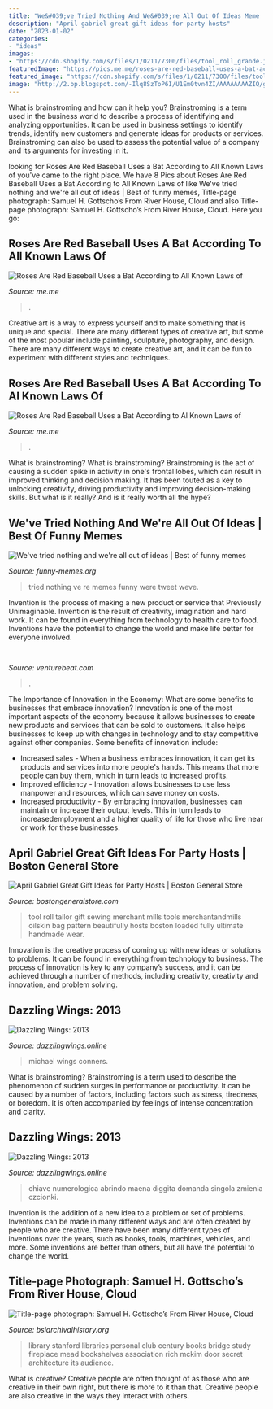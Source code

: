 ```yaml
---
title: "We&#039;ve Tried Nothing And We&#039;re All Out Of Ideas Meme : We&#039;ve Tried Nothing And We&#039;re All Out Of Ideas"
description: "April gabriel great gift ideas for party hosts"
date: "2023-01-02"
categories:
- "ideas"
images:
- "https://cdn.shopify.com/s/files/1/0211/7300/files/tool_roll_grande.jpg?v=1508854849"
featuredImage: "https://pics.me.me/roses-are-red-baseball-uses-a-bat-according-to-all-63461350.png"
featured_image: "https://cdn.shopify.com/s/files/1/0211/7300/files/tool_roll_grande.jpg?v=1508854849"
image: "http://2.bp.blogspot.com/-Ilq8SzToP6I/U1Em0tvn4ZI/AAAAAAAAZIQ/gyJ4Elwc8dQ/s1600/out+of+ideas.png"
---
```



What is brainstroming and how can it help you?
Brainstroming is a term used in the business world to describe a process of identifying and analyzing opportunities. It can be used in business settings to identify trends, identify new customers and generate ideas for products or services. Brainstroming can also be used to assess the potential value of a company and its arguments for investing in it.

	

		
looking for Roses Are Red Baseball Uses a Bat According to All Known Laws of you've came to the right place. We have 8 Pics about Roses Are Red Baseball Uses a Bat According to All Known Laws of like We&#039;ve tried nothing and we&#039;re all out of ideas | Best of funny memes, Title-page photograph: Samuel H. Gottscho’s From River House, Cloud and also Title-page photograph: Samuel H. Gottscho’s From River House, Cloud. Here you go:
		
    
## Roses Are Red Baseball Uses A Bat According To All Known Laws Of

<img loading=lazy src="https://pics.me.me/roses-are-red-baseball-uses-a-bat-according-to-all-63461350.png" onerror="this.onerror=null;this.src='https://tse1.mm.bing.net/th?id=OIP.XEI04lsA_7ULClZkK2mnPQHaOV&amp;pid=15.1';" alt="Roses Are Red Baseball Uses a Bat According to All Known Laws of">

_Source: me.me_

>. 

	

Creative art is a way to express yourself and to make something that is unique and special. There are many different types of creative art, but some of the most popular include painting, sculpture, photography, and design. There are many different ways to create creative art, and it can be fun to experiment with different styles and techniques.

    
## Roses Are Red Baseball Uses A Bat According To Al Known Laws Of

<img loading=lazy src="https://pics.me.me/thumb_roses-are-red-baseball-uses-a-bat-according-to-al-63789458.png" onerror="this.onerror=null;this.src='https://tse4.mm.bing.net/th?id=OIP.NLBlabTy5YHXCs8tPMn0mQAAAA&amp;pid=15.1';" alt="Roses Are Red Baseball Uses a Bat According to Al Known Laws of">

_Source: me.me_

>. 

	

What is brainstroming?
What is brainstroming? Brainstroming is the act of causing a sudden spike in activity in one's frontal lobes, which can result in improved thinking and decision making. It has been touted as a key to unlocking creativity, driving productivity and improving decision-making skills. But what is it really? And is it really worth all the hype?

    
## We&#039;ve Tried Nothing And We&#039;re All Out Of Ideas | Best Of Funny Memes

<img loading=lazy src="http://2.bp.blogspot.com/-Ilq8SzToP6I/U1Em0tvn4ZI/AAAAAAAAZIQ/gyJ4Elwc8dQ/s1600/out+of+ideas.png" onerror="this.onerror=null;this.src='https://tse3.mm.bing.net/th?id=OIP.8P8oIzdEv9Dc58K7F3QYLwHaFm&amp;pid=15.1';" alt="We&#039;ve tried nothing and we&#039;re all out of ideas | Best of funny memes">

_Source: funny-memes.org_

>tried nothing ve re memes funny were tweet weve. 

	

Invention is the process of making a new product or service that Previously Unimaginable. Invention is the result of creativity, imagination and hard work. It can be found in everything from technology to health care to food. Inventions have the potential to change the world and make life better for everyone involved.

    
## 

<img loading=lazy src="https://venturebeat.com/wp-content/uploads/2020/01/nvidia-G-SYNC_360Hz.jpg" onerror="this.onerror=null;this.src='https://tse2.mm.bing.net/th?id=OIP.RusOj6i-a9s8TFQtCEHV7QHaDr&amp;pid=15.1';" alt="">

_Source: venturebeat.com_

>. 

	

The Importance of Innovation in the Economy: What are some benefits to businesses that embrace innovation?
Innovation is one of the most important aspects of the economy because it allows businesses to create new products and services that can be sold to customers. It also helps businesses to keep up with changes in technology and to stay competitive against other companies. Some benefits of innovation include: 
- Increased sales - When a business embraces innovation, it can get its products and services into more people's hands. This means that more people can buy them, which in turn leads to increased profits. 
- Improved efficiency - Innovation allows businesses to use less manpower and resources, which can save money on costs. 
- Increased productivity - By embracing innovation, businesses can maintain or increase their output levels. This in turn leads to increasedemployment and a higher quality of life for those who live near or work for these businesses.

    
## April Gabriel Great Gift Ideas For Party Hosts | Boston General Store

<img loading=lazy src="https://cdn.shopify.com/s/files/1/0211/7300/files/tool_roll_grande.jpg?v=1508854849" onerror="this.onerror=null;this.src='https://tse2.mm.bing.net/th?id=OIP.WnRpe_8AJjXRSGzrPN5ftgAAAA&amp;pid=15.1';" alt="April Gabriel Great Gift Ideas for Party Hosts | Boston General Store">

_Source: bostongeneralstore.com_

>tool roll tailor gift sewing merchant mills tools merchantandmills oilskin bag pattern beautifully hosts boston loaded fully ultimate handmade wear. 

	

Innovation is the creative process of coming up with new ideas or solutions to problems. It can be found in everything from technology to business. The process of innovation is key to any company’s success, and it can be achieved through a number of methods, including creativity, creativity and innovation, and problem solving.

    
## Dazzling Wings: 2013

<img loading=lazy src="http://4.bp.blogspot.com/-EXnCdSuI0eM/UmgpEFbLgZI/AAAAAAAAAvo/xJvkUZFIY7w/s1600/Broken+light+bulb+file000362203086.jpg" onerror="this.onerror=null;this.src='https://tse4.mm.bing.net/th?id=OIP.0fmNotj5tGGuTJItYQWKPQHaF7&amp;pid=15.1';" alt="Dazzling Wings: 2013">

_Source: dazzlingwings.online_

>michael wings conners. 

	

What is brainstroming?
Brainstroming is a term used to describe the phenomenon of sudden surges in performance or productivity. It can be caused by a number of factors, including factors such as stress, tiredness, or boredom. It is often accompanied by feelings of intense concentration and clarity.

    
## Dazzling Wings: 2013

<img loading=lazy src="https://1.bp.blogspot.com/-pssZUf2uQpU/UpaySxFPPvI/AAAAAAAAAxE/wD-ivzb6M9E/s1600/Old+key+in+a+locked+door.JPG" onerror="this.onerror=null;this.src='https://tse3.mm.bing.net/th?id=OIP.lCdwBH5Rypyidef9CxSB2gHaHa&amp;pid=15.1';" alt="Dazzling Wings: 2013">

_Source: dazzlingwings.online_

>chiave numerologica abrindo maena diggita domanda singola zmienia czcionki. 

	

Invention is the addition of a new idea to a problem or set of problems. Inventions can be made in many different ways and are often created by people who are creative. There have been many different types of inventions over the years, such as books, tools, machines, vehicles, and more. Some inventions are better than others, but all have the potential to change the world.

    
## Title-page Photograph: Samuel H. Gottscho’s From River House, Cloud

<img loading=lazy src="http://www.bsiarchivalhistory.org/BSI_Archival_History/Woodys_World_files/droppedImage_19.jpg" onerror="this.onerror=null;this.src='https://tse1.mm.bing.net/th?id=OIP.KSMQ_EXsu-AU39TukSSVzQAAAA&amp;pid=15.1';" alt="Title-page photograph: Samuel H. Gottscho’s From River House, Cloud">

_Source: bsiarchivalhistory.org_

>library stanford libraries personal club century books bridge study fireplace mead bookshelves association rich mckim door secret architecture its audience. 

	

What is creative?
Creative people are often thought of as those who are creative in their own right, but there is more to it than that. Creative people are also creative in the ways they interact with others.

